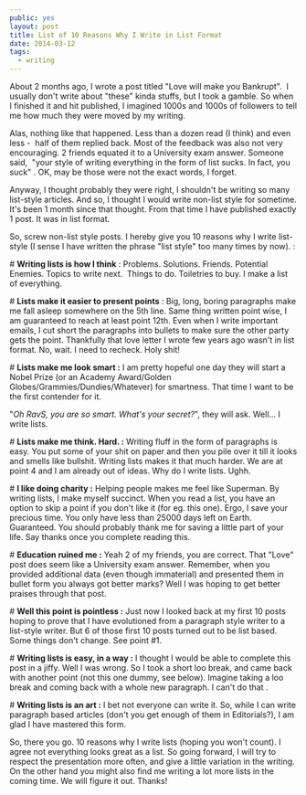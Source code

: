 ```yaml
---
public: yes
layout: post
title: List of 10 Reasons Why I Write in List Format
date: 2014-03-12
tags:
  - writing
---
```


About 2 months ago, I wrote a post titled "Love will make you Bankrupt".  I usually don't write about "these" kinda stuffs, but I took a gamble. So when I finished it and hit published, I imagined 1000s and 1000s of followers to tell me how much they were moved by my writing. 

Alas, nothing like that happened. Less than a dozen read (I think) and even less -  half of them replied back. Most of the feedback was also not very encouraging. 2 friends equated it to a University exam answer. Someone said,  "your style of writing everything in the form of list sucks. In fact, you suck" . OK, may be those were not the exact words, I forget. 

Anyway, I thought probably they were right, I shouldn't be writing so many list-style articles. And so, I thought I would write non-list style for sometime. It's been 1 month since that thought. From that time I have published exactly 1 post. It was in list format. 

So, screw non-list style posts. I hereby give you 10 reasons why I write list-style (I sense I have written the phrase "list style" too many times by now). :

\# **Writing lists is how I think** : Problems. Solutions. Friends. Potential Enemies. Topics to write next.  Things to do. Toiletries to buy. I make a list of everything. 

\# **Lists make it easier to present points** : Big, long, boring paragraphs make me fall asleep somewhere on the 5th line. Same thing written point wise, I am guaranteed to reach at least point 12th. Even when I write important emails, I cut short the paragraphs into bullets to make sure the other party gets the point. Thankfully that love letter I wrote few years ago wasn't in list format. No, wait. I need to recheck. Holy shit! 

\# **Lists make me look smart :** I am pretty hopeful one day they will start a Nobel Prize (or an Academy Award/Golden Globes/Grammies/Dundies/Whatever) for smartness. That time I want to be the first contender for it. 

"_Oh RavS, you are so smart. What's your secret?_", they will ask.
Well... I write lists.

\# **Lists make me think. Hard. :** Writing fluff in the form of paragraphs is easy. You put some of your shit on paper and then you pile over it till it looks and smells like bullshit. Writing lists makes it that much harder. We are at point 4 and I am already out of ideas. Why do I write lists. Ughh. 

\# **I like doing charity :** Helping people makes me feel like Superman. By writing lists, I make myself succinct. When you read a list, you have an option to skip a point if you don't like it (for eg. this one). Ergo, I save your precious time. You only have less than 25000 days left on Earth. Guaranteed. You should probably thank me for saving a little part of your life. Say thanks once you complete reading this. 

\# **Education ruined me :** Yeah 2 of my friends, you are correct. That "Love" post does seem like a University exam answer. Remember, when you provided additional data (even though immaterial) and presented them in bullet form you always got better marks? Well I was hoping to get better praises through that post.  

\# **Well this point is pointless :** Just now I looked back at my first 10 posts hoping to prove that I have evolutioned from a paragraph style writer to a list-style writer. But 6 of those first 10 posts turned out to be list based. Some things don't change. See point #1.

\# **Writing lists is easy, in a way :** I thought I would be able to complete this post in a jiffy. Well I was wrong. So I took a short loo break, and came back with another point (not this one dummy, see below). Imagine taking a loo break and coming back with a whole new paragraph. I can't do that .

\# **Writing lists is an art :** I bet not everyone can write it. So, while I can write paragraph based articles (don't you get enough of them in Editorials?), I am glad I have mastered this form.



So, there you go. 10 reasons why I write lists (hoping you won't count). I agree not everything looks great as a list. So going forward, I will try to respect the presentation more often, and give a little variation in the writing. On the other hand you might also find me writing a lot more lists in the coming time. We will figure it out. Thanks!

